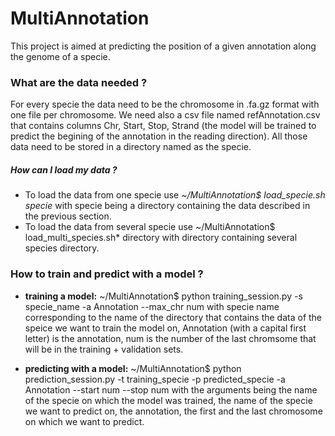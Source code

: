 # MultiAnnotation

This project is aimed at predicting the position of a given annotation along the genome of a specie. 

### What are the data needed ?

For every specie the data need to be the chromosome in .fa.gz format with one file per chromosome. We need also a csv file named
refAnnotation.csv that contains columns Chr, Start, Stop, Strand (the model will be trained to predict the begining of the 
annotation in the reading direction). All those data need to be stored in a directory named as the specie.

##### How can I load my data ?

- To load the data from one specie use *~/MultiAnnotation$ load_specie.sh specie* with specie being a directory containing the data 
described in the previous section.
- To load the data from several specie use ~/MultiAnnotation$ load_multi_species.sh* directory with directory containing several 
species directory.

### How to train and predict with a model ?

- **training a model:** ~/MultiAnnotation$ python training_session.py -s specie_name -a Annotation --max_chr num with specie name 
corresponding to the name of the directory that contains the data of the speice we want to train the model on, Annotation (with a
capital first letter) is the annotation, num is the number of the last chromsome that will be in the training + validation sets.

- **predicting with a model:** ~/MultiAnnotation$ python prediction_session.py -t training_specie -p predicted_specie -a Annotation
--start num --stop num with the arguments being the name of the specie on which the model was trained, the name of the specie we 
want to predict on, the annotation, the first and the last chromosome on which we want to predict.
